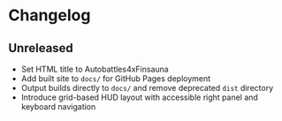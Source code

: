 # Changelog

## Unreleased
- Set HTML title to Autobattles4xFinsauna
- Add built site to `docs/` for GitHub Pages deployment
- Output builds directly to `docs/` and remove deprecated `dist` directory
- Introduce grid-based HUD layout with accessible right panel and keyboard navigation
